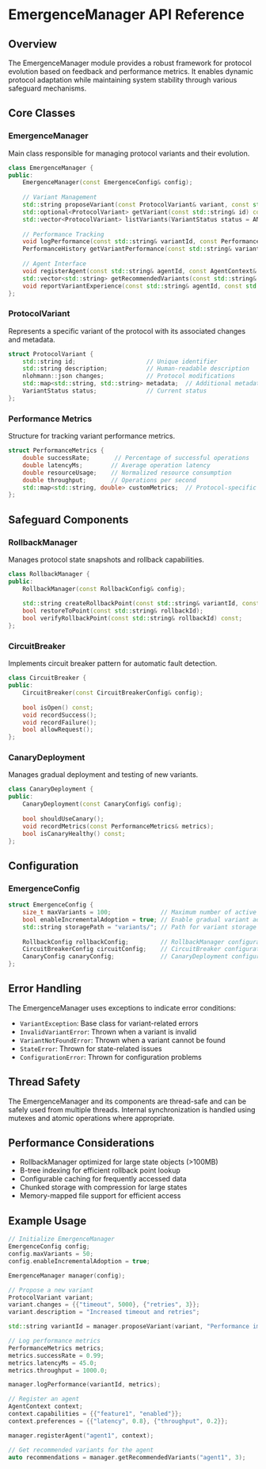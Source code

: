 # EmergenceManager API Reference

## Overview

The EmergenceManager module provides a robust framework for protocol evolution based on feedback and performance metrics. It enables dynamic protocol adaptation while maintaining system stability through various safeguard mechanisms.

## Core Classes

### EmergenceManager

Main class responsible for managing protocol variants and their evolution.

```cpp
class EmergenceManager {
public:
    EmergenceManager(const EmergenceConfig& config);
    
    // Variant Management
    std::string proposeVariant(const ProtocolVariant& variant, const std::string& description);
    std::optional<ProtocolVariant> getVariant(const std::string& id) const;
    std::vector<ProtocolVariant> listVariants(VariantStatus status = ANY) const;
    
    // Performance Tracking
    void logPerformance(const std::string& variantId, const PerformanceMetrics& metrics);
    PerformanceHistory getVariantPerformance(const std::string& variantId) const;
    
    // Agent Interface
    void registerAgent(const std::string& agentId, const AgentContext& context);
    std::vector<std::string> getRecommendedVariants(const std::string& agentId, size_t maxResults = 5);
    void reportVariantExperience(const std::string& agentId, const std::string& variantId, bool success);
};
```

### ProtocolVariant

Represents a specific variant of the protocol with its associated changes and metadata.

```cpp
struct ProtocolVariant {
    std::string id;                    // Unique identifier
    std::string description;           // Human-readable description
    nlohmann::json changes;            // Protocol modifications
    std::map<std::string, std::string> metadata;  // Additional metadata
    VariantStatus status;              // Current status
};
```

### Performance Metrics

Structure for tracking variant performance metrics.

```cpp
struct PerformanceMetrics {
    double successRate;       // Percentage of successful operations
    double latencyMs;        // Average operation latency
    double resourceUsage;    // Normalized resource consumption
    double throughput;       // Operations per second
    std::map<std::string, double> customMetrics;  // Protocol-specific metrics
};
```

## Safeguard Components

### RollbackManager

Manages protocol state snapshots and rollback capabilities.

```cpp
class RollbackManager {
public:
    RollbackManager(const RollbackConfig& config);
    
    std::string createRollbackPoint(const std::string& variantId, const nlohmann::json& state);
    bool restoreToPoint(const std::string& rollbackId);
    bool verifyRollbackPoint(const std::string& rollbackId) const;
};
```

### CircuitBreaker

Implements circuit breaker pattern for automatic fault detection.

```cpp
class CircuitBreaker {
public:
    CircuitBreaker(const CircuitBreakerConfig& config);
    
    bool isOpen() const;
    void recordSuccess();
    void recordFailure();
    bool allowRequest();
};
```

### CanaryDeployment

Manages gradual deployment and testing of new variants.

```cpp
class CanaryDeployment {
public:
    CanaryDeployment(const CanaryConfig& config);
    
    bool shouldUseCanary();
    void recordMetrics(const PerformanceMetrics& metrics);
    bool isCanaryHealthy() const;
};
```

## Configuration

### EmergenceConfig

```cpp
struct EmergenceConfig {
    size_t maxVariants = 100;              // Maximum number of active variants
    bool enableIncrementalAdoption = true; // Enable gradual variant adoption
    std::string storagePath = "variants/"; // Path for variant storage
    
    RollbackConfig rollbackConfig;         // RollbackManager configuration
    CircuitBreakerConfig circuitConfig;    // CircuitBreaker configuration
    CanaryConfig canaryConfig;             // CanaryDeployment configuration
};
```

## Error Handling

The EmergenceManager uses exceptions to indicate error conditions:

- `VariantException`: Base class for variant-related errors
- `InvalidVariantError`: Thrown when a variant is invalid
- `VariantNotFoundError`: Thrown when a variant cannot be found
- `StateError`: Thrown for state-related issues
- `ConfigurationError`: Thrown for configuration problems

## Thread Safety

The EmergenceManager and its components are thread-safe and can be safely used from multiple threads. Internal synchronization is handled using mutexes and atomic operations where appropriate.

## Performance Considerations

- RollbackManager optimized for large state objects (>100MB)
- B-tree indexing for efficient rollback point lookup
- Configurable caching for frequently accessed data
- Chunked storage with compression for large states
- Memory-mapped file support for efficient access

## Example Usage

```cpp
// Initialize EmergenceManager
EmergenceConfig config;
config.maxVariants = 50;
config.enableIncrementalAdoption = true;

EmergenceManager manager(config);

// Propose a new variant
ProtocolVariant variant;
variant.changes = {{"timeout", 5000}, {"retries", 3}};
variant.description = "Increased timeout and retries";

std::string variantId = manager.proposeVariant(variant, "Performance improvement");

// Log performance metrics
PerformanceMetrics metrics;
metrics.successRate = 0.99;
metrics.latencyMs = 45.0;
metrics.throughput = 1000.0;

manager.logPerformance(variantId, metrics);

// Register an agent
AgentContext context;
context.capabilities = {{"feature1", "enabled"}};
context.preferences = {{"latency", 0.8}, {"throughput", 0.2}};

manager.registerAgent("agent1", context);

// Get recommended variants for the agent
auto recommendations = manager.getRecommendedVariants("agent1", 3);
``` 